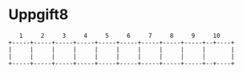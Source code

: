 # Uppgift8


	   1     2     3     4     5     6     7     8     9     10
	+-----+-----+-----+-----+-----+-----+-----+-----+-----+--+----+
	|     |     |     |     |     |     |     |     |     |       |
	|     |     |     |     |     |     |     |     |     |       |
	+-----+-----+-----+-----+-----+-----+-----+-----+-----+--+----+

